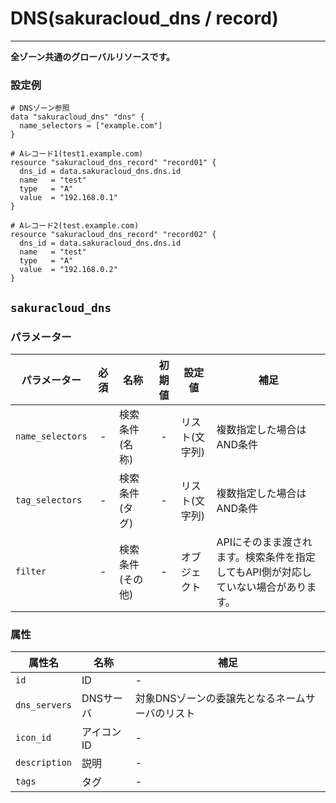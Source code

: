 # DNS(sakuracloud_dns / record)

---

**全ゾーン共通のグローバルリソースです。**

### 設定例

```hcl
# DNSゾーン参照
data "sakuracloud_dns" "dns" {
  name_selectors = ["example.com"]
}

# Aレコード1(test1.example.com)
resource "sakuracloud_dns_record" "record01" {
  dns_id = data.sakuracloud_dns.dns.id
  name   = "test"
  type   = "A"
  value  = "192.168.0.1"
}

# Aレコード2(test.example.com)
resource "sakuracloud_dns_record" "record02" {
  dns_id = data.sakuracloud_dns.dns.id
  name   = "test"
  type   = "A"
  value  = "192.168.0.2"
}
```

## `sakuracloud_dns`

### パラメーター

|パラメーター         |必須  |名称                |初期値     |設定値                    |補足                                          |
|-------------------|:---:|--------------------|:--------:|------------------------|----------------------------------------------|
| `name_selectors`  | -   | 検索条件(名称)      | -        | リスト(文字列)           | 複数指定した場合はAND条件  |
| `tag_selectors`   | -   | 検索条件(タグ)      | -        | リスト(文字列)           | 複数指定した場合はAND条件  |
| `filter`          | -   | 検索条件(その他)    | -        | オブジェクト             | APIにそのまま渡されます。検索条件を指定してもAPI側が対応していない場合があります。 |


### 属性

|属性名          | 名称             | 補足                                        |
|---------------|-----------------|--------------------------------------------|
| `id`          | ID              | -                                          |
| `dns_servers` | DNSサーバ       | 対象DNSゾーンの委譲先となるネームサーバのリスト  || `zone`            | ◯   | 対象DNSゾーン        | -        | 文字列                  | - |
| `icon_id`     | アイコンID         | - |
| `description` | 説明  | - |
| `tags`        | タグ | - |
